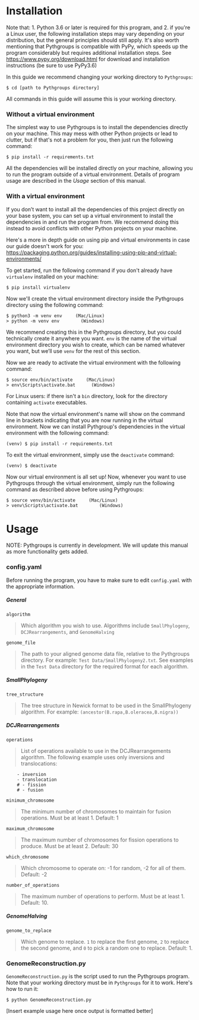 # Installation 

Note that:  1. Python 3.6 or later is required for this program, and 2. if you're a Linux user, the following installation steps may vary depending on your distribution, but the general principles should still apply. It's also worth mentioning that Pythgroups is compatible with PyPy, which speeds up the program considerably but requires additional installation steps. See <https://www.pypy.org/download.html> for download and installation instructions (be sure to use PyPy3.6)

In this guide we recommend changing your working directory to `Pythgroups`:

	$ cd [path to Pythgroups directory]

All commands in this guide will assume this is your working directory.

### Without a virtual environment

The simplest way to use Pythgroups is to install the dependencies directly on your machine. This may mess with other Python projects or lead to clutter, but if that's not a problem for you, then just run the following command:

    $ pip install -r requirements.txt

All the dependencies will be installed directly on your machine, allowing you to run the program outside of a virtual environment. Details of program usage are described in the *Usage* section of this manual.

### With a virtual environment

If you don’t want to install all the dependencies of this project directly on your base system, you can set up a virtual environment to install the dependencies in and run the program from. We recommend doing this instead to avoid conflicts with other Python projects on your machine. 

Here's a more in depth guide on using pip and virtual environments in case our guide doesn't work for you: <https://packaging.python.org/guides/installing-using-pip-and-virtual-environments/>

To get started, run the following command if you don't already have `virtualenv` installed on your machine:

    $ pip install virtualenv

Now we'll create the virtual environment directory inside the Pythgroups directory using the following command:

    $ python3 -m venv env     (Mac/Linux)
    > python -m venv env        (Windows)

We recommend creating this in the Pythgroups directory, but you could technically create it anywhere you want. `env` is the name of the virtual environment directory you wish to create, which can be named whatever you want, but we’ll use `venv` for the rest of this section.

Now we are ready to activate the virtual environment with the following command:

    $ source env/bin/activate     (Mac/Linux)
    > env\Scripts\activate.bat      (Windows) 

For Linux users: if there isn't a `bin` directory, look for the directory containing `activate` executables.

Note that now the virtual environment's name will show on the command line in brackets indicating that you are now running in the virtual environment. Now we can install Pythgroup's dependencies in the virtual environment with the following command:

    (venv) $ pip install -r requirements.txt

To exit the virtual environment, simply use the `deactivate` command:
    
    (venv) $ deactivate

Now our virtual environment is all set up! Now, whenever you want to use Pythgroups through the virtual environment, simply run the following command as described above before using Pythgroups:

    $ source venv/bin/activate     (Mac/Linux)
    > venv\Scripts\activate.bat        (Windows)


# Usage

NOTE: Pythgroups is currently in development. We will update this manual as more functionality gets added.

### config.yaml

Before running the program, you have to make sure to edit `config.yaml` with the appropriate information. 

##### General
`algorithm` 
> Which algorithm you wish to use. Algorithms include `SmallPhylogeny`, `DCJRearrangements`, and `GenomeHalving`

`genome_file` 
> The path to your aligned genome data file, relative to the Pythgroups directory. For example: `Test Data/SmallPhylogeny2.txt`. See examples in the `Test Data` directory for the required format for each algorithm.

##### SmallPhylogeny
`tree_structure` 
> The tree structure in Newick format to be used in the SmallPhylogeny algorithm. For example: `(ancestor(B.rapa,B.oleracea,B.nigra))`

##### DCJRearrangements
`operations`  
> List of operations available to use in the DCJRearrangements algorithm. The following example uses only inversions and translocations: 
```
	- inversion
	- translocation
	# - fission
    # - fusion
```
`minimum_chromosome`  
> The minimum number of chromosomes to maintain for fusion operations. Must be at least 1. Default: 1

`maximum_chromosome`  
> The maximum number of chromosomes for fission operations to produce. Must be at least 2. Default: 30

`which_chromosome`
> Which chromosome to operate on: -1 for random, -2 for all of them. Default: -2

`number_of_operations`  
> The maximum number of operations to perform. Must be at least 1. Default: 10.

##### GenomeHalving
`genome_to_replace`  
> Which genome to replace. `1` to replace the first genome, `2` to replace the second genome, and `0` to pick a random one to replace. Default: 1.

### GenomeReconstruction.py

`GenomeReconstruction.py` is the script used to run the Pythgroups program. Note that your working directory must be in `Pythgroups` for it to work. Here's how to run it:

    $ python GenomeReconstruction.py

[Insert example usage here once output is formatted better]





